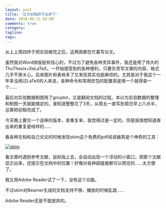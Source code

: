 ```yaml
---
layout: post
title: '论文初稿终于出炉了'
date: 2010-06-21 02:08
comments: true
category: 
tagline: 
tags:
---
```

    

从上上周四终于把实验做完之后，这两周都在忙着写论文。

虽然我对Word排版挺有信心的，不过为了避免各种灵异事件，我还是用了伟大的ThuThesis+XeLaTeX。一开始感受到的各种便利，只要负责写文章的内容，格式几乎不用关心。后来图片和表格多了又发现其实也挺麻烦的。尤其是对于我这个一年多没用过LaTeX的人来说，各种命令和常用宏包的配置真是用一个就得查一个……

最后对实验数据制图用了gnuplot，又是翻阅文档的过程。本以为实验数据的整理和制图一天就能搞定的，谁知道整整花了3天，从周五一直写到周日早上六点半，总算把初稿完成了。

今天晚上要交一个送审的版本，查重复率，我觉得过是一定的，但是我很想知道查出来的重复是啥样的……

看各种文档和自己论文的时候发现skim这个免费的pdf阅读器真是个神奇的工具：

[![skim](https://lh6faa.bay.livefilestore.com/y1m_RCgkNKulM5EqdO2rAeMmnAkjWj5-CZA53HdACTS3ayWXZKqIU-5F5qZHfdLUfmvZ6wTbK20uyrxGZqLZHVQhlUhvs1AdGLIXm7Nmqm8_CmqcS4VIx7GDNJ-tm9lZlOq0MWmLgTJS3ufkVldS_2w4w/skim_thumb[2].png?download&psid=1)](https://lh6faa.bay.livefilestore.com/y1mNlvjrMeJbCo599A92gfzpefkXUZG_p8_PZETJLsJV4bfHbcxS89K_6JakUY3luZEgw14RoxOWAZkflUC1e0GZ3r2W2L0wbRu94QhwFeLiTNGUymiyWDkA73HyvejTK5pWENe6vf9-I0MOzFpcaVH3g/skim[4].png?download&psid=1)

看文章时遇到参考文献，鼠标指上去，会自动出现一个浮动的小窗口，把那个文献显示出来，还提示在文档中的位置！好像对各种超链接都可以预览的……太方便了。

我又用Adobe Reader试了一下，没有这个功能。

不过skim对Beamer生成的文档支持不够，播放的时候乱跳……

Adobe Reader还是不能放弃的。
